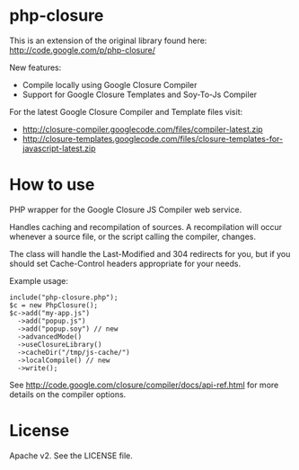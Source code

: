 php-closure
======================

This is an extension of the original library found here: http://code.google.com/p/php-closure/

New features:
* Compile locally using Google Closure Compiler
* Support for Google Closure Templates and Soy-To-Js Compiler

For the latest Google Closure Compiler and Template files visit:
* http://closure-compiler.googlecode.com/files/compiler-latest.zip
* http://closure-templates.googlecode.com/files/closure-templates-for-javascript-latest.zip

How to use
======================

PHP wrapper for the Google Closure JS Compiler web service.

Handles caching and recompilation of sources.  A recompilation will occur
whenever a source file, or the script calling the compiler, changes.

The class will handle the Last-Modified and 304 redirects for you, but if
you should set Cache-Control headers appropriate for your needs.

Example usage:

    include("php-closure.php");
    $c = new PhpClosure();
    $c->add("my-app.js")
      ->add("popup.js")
      ->add("popup.soy") // new
      ->advancedMode()
      ->useClosureLibrary()
      ->cacheDir("/tmp/js-cache/")
      ->localCompile() // new
      ->write();

See http://code.google.com/closure/compiler/docs/api-ref.html for more
details on the compiler options.

License
======================
Apache v2. See the LICENSE file.
